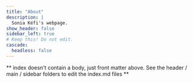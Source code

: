 ```yaml
---
title: "About"
description: |
  Sonia Kéfi's webpage.
show_header: false
sidebar_left: true
# Keep this! Do not edit.
cascade:
  headless: false
---
```


** index doesn't contain a body, just front matter above.
See the header / main / sidebar folders to edit the index.md files **
